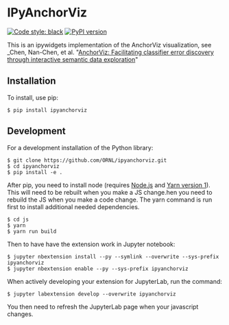 # IPyAnchorViz

[![Code style: black](https://img.shields.io/badge/code%20style-black-000000.svg)](https://github.com/psf/black)
[![PyPI version](https://badge.fury.io/py/ipyanchorviz.svg)](https://badge.fury.io/py/ipyanchorviz)

This is an ipywidgets implementation of the AnchorViz visualization, see _Chen, Nan-Chen, et al. "[AnchorViz: Facilitating classifier error discovery through interactive semantic data exploration](https://dl.acm.org/doi/abs/10.1145/3172944.3172950)"

<!-- TODO: add an image! -->

## Installation

To install, use pip:

    $ pip install ipyanchorviz

## Development

For a development installation of the Python library:

    $ git clone https://github.com/ORNL/ipyanchorviz.git
    $ cd ipyanchorviz
    $ pip install -e .

After pip, you need to install node (requires [Node.js](https://nodejs.org) and [Yarn version 1](https://classic.yarnpkg.com/)). This will need to be rebuilt when you make a JS change.hen you need to rebuild the JS when you make a code change. The yarn command is run first to install additional needed dependencies.

    $ cd js
    $ yarn
    $ yarn run build

Then to have have the extension work in Jupyter notebook:

    $ jupyter nbextension install --py --symlink --overwrite --sys-prefix ipyanchorviz
    $ jupyter nbextension enable --py --sys-prefix ipyanchorviz

When actively developing your extension for JupyterLab, run the command:

    $ jupyter labextension develop --overwrite ipyanchorviz

You then need to refresh the JupyterLab page when your javascript changes.
